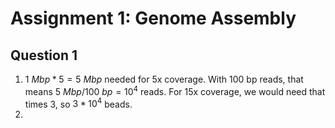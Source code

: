 # Assignment 1: Genome Assembly

## Question 1
1. $1 \ Mbp * 5 = 5\ Mbp$ needed for 5x coverage. With 100 bp reads, that means $5\ Mbp / 100\ bp = 10^4$ reads. For 15x coverage, we would need that times 3, so $3*10^4$ beads.
2. 
